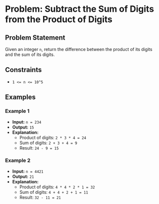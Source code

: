 # Problem: Subtract the Sum of Digits from the Product of Digits

## Problem Statement
Given an integer `n`, return the difference between the product of its digits and the sum of its digits.

## Constraints
- `1 <= n <= 10^5`

## Examples

### Example 1
- **Input:** `n = 234`
- **Output:** `15`
- **Explanation:**  
  - Product of digits: `2 * 3 * 4 = 24`  
  - Sum of digits: `2 + 3 + 4 = 9`  
  - Result: `24 - 9 = 15`  

### Example 2
- **Input:** `n = 4421`
- **Output:** `21`
- **Explanation:**  
  - Product of digits: `4 * 4 * 2 * 1 = 32`  
  - Sum of digits: `4 + 4 + 2 + 1 = 11`  
  - Result: `32 - 11 = 21` 
